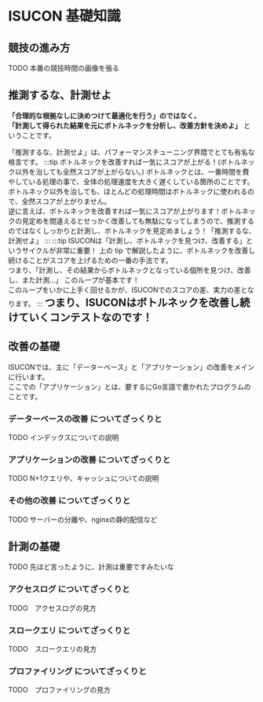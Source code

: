 # ISUCON 基礎知識
## 競技の進み方
TODO 本番の競技時間の画像を張る

## 推測するな、計測せよ
**「合理的な根拠なしに決めつけて最適化を行う」のではなく、  
「計測して得られた結果を元にボトルネックを分析し、改善方針を決めよ」** ということです。

「推測するな、計測せよ」は、パフォーマンスチューニング界隈でとても有名な格言です。
:::tip ボトルネックを改善すれば一気にスコアが上がる！(ボトルネック以外を治しても全然スコアが上がらない。)
ボトルネックとは、一番時間を費やしている処理の事で、全体の処理速度を大きく遅くしている箇所のことです。  
ボトルネック以外を治しても、ほとんどの処理時間はボトルネックに使われるので、全然スコアが上がりません。  
逆に言えば、ボトルネックを改善すれば一気にスコアが上がります！ボトルネックの見定めを間違えるとせっかく改善しても無駄になってしまうので、推測するのではなくしっかりと計測し、ボトルネックを見定めましょう！「推測するな、計測せよ」
:::
:::tip ISUCONは「計測し、ボトルネックを見つけ、改善する」というサイクルが非常に重要！
上の tip で解説したように、ボトルネックを改善し続けることがスコアを上げるための一番の手法です。  
つまり、「計測し、その結果からボトルネックとなっている個所を見つけ、改善し、また計測...」 このループが基本です！  
このループをいかに上手く回せるかが、ISUCONでのスコアの差、実力の差となります。
:::
<b style="font-size: 150%;">つまり、ISUCONはボトルネックを改善し続けていくコンテストなのです！</b>

## 改善の基礎
ISUCONでは、主に「データーベース」と「アプリケーション」の改善をメインに行います。  
ここでの「アプリケーション」とは、要するにGo言語で書かれたプログラムのことです。

### データーベースの改善 についてざっくりと
TODO インデックスについての説明

### アプリケーションの改善 についてざっくりと
TODO N+1クエリや、キャッシュについての説明

### その他の改善 についてざっくりと
TODO サーバーの分離や、nginxの静的配信など

## 計測の基礎
TODO 先ほど言ったように、計測は重要ですみたいな
### アクセスログ についてざっくりと
TODO　アクセスログの見方
### スロークエリ についてざっくりと
TODO　スロークエリの見方
### プロファイリング についてざっくりと
TODO　プロファイリングの見方




